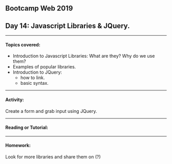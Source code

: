 ## Bootcamp Web 2019
## Day 14: Javascript Libraries & JQuery.

---
#### Topics covered:

* Introduction to Javascript Libraries: What are they? Why do we use them?
* Examples of popular libraries.
* Introduction to JQuery: 
	*	how to link.
	* 	basic syntax.


---
#### Activity:

 Create a form and grab input using JQuery.

---
#### Reading or Tutorial:


---
#### Homework:

Look for more libraries and share them on (?)
